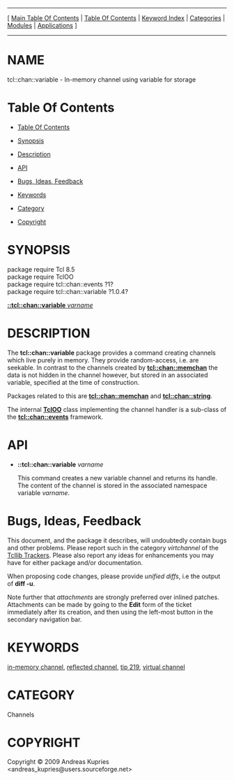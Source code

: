 
[//000000001]: # (tcl::chan::variable \- Reflected/virtual channel support)
[//000000002]: # (Generated from file 'tcllib\_variable\.man' by tcllib/doctools with format 'markdown')
[//000000003]: # (Copyright &copy; 2009 Andreas Kupries <andreas\_kupries@users\.sourceforge\.net>)
[//000000004]: # (tcl::chan::variable\(n\) 1\.0\.4 tcllib "Reflected/virtual channel support")

<hr> [ <a href="../../../../toc.md">Main Table Of Contents</a> &#124; <a
href="../../../toc.md">Table Of Contents</a> &#124; <a
href="../../../../index.md">Keyword Index</a> &#124; <a
href="../../../../toc0.md">Categories</a> &#124; <a
href="../../../../toc1.md">Modules</a> &#124; <a
href="../../../../toc2.md">Applications</a> ] <hr>

# NAME

tcl::chan::variable \- In\-memory channel using variable for storage

# <a name='toc'></a>Table Of Contents

  - [Table Of Contents](#toc)

  - [Synopsis](#synopsis)

  - [Description](#section1)

  - [API](#section2)

  - [Bugs, Ideas, Feedback](#section3)

  - [Keywords](#keywords)

  - [Category](#category)

  - [Copyright](#copyright)

# <a name='synopsis'></a>SYNOPSIS

package require Tcl 8\.5  
package require TclOO  
package require tcl::chan::events ?1?  
package require tcl::chan::variable ?1\.0\.4?  

[__::tcl::chan::variable__ *varname*](#1)  

# <a name='description'></a>DESCRIPTION

The __tcl::chan::variable__ package provides a command creating channels
which live purely in memory\. They provide random\-access, i\.e\. are seekable\. In
contrast to the channels created by
__[tcl::chan::memchan](tcllib\_memchan\.md)__ the data is not hidden in
the channel however, but stored in an associated variable, specified at the time
of construction\.

Packages related to this are __[tcl::chan::memchan](tcllib\_memchan\.md)__
and __[tcl::chan::string](tcllib\_string\.md)__\.

The internal __[TclOO](\.\./\.\./\.\./\.\./index\.md\#tcloo)__ class implementing
the channel handler is a sub\-class of the
__[tcl::chan::events](\.\./virtchannel\_core/events\.md)__ framework\.

# <a name='section2'></a>API

  - <a name='1'></a>__::tcl::chan::variable__ *varname*

    This command creates a new variable channel and returns its handle\. The
    content of the channel is stored in the associated namespace variable
    *varname*\.

# <a name='section3'></a>Bugs, Ideas, Feedback

This document, and the package it describes, will undoubtedly contain bugs and
other problems\. Please report such in the category *virtchannel* of the
[Tcllib Trackers](http://core\.tcl\.tk/tcllib/reportlist)\. Please also report
any ideas for enhancements you may have for either package and/or documentation\.

When proposing code changes, please provide *unified diffs*, i\.e the output of
__diff \-u__\.

Note further that *attachments* are strongly preferred over inlined patches\.
Attachments can be made by going to the __Edit__ form of the ticket
immediately after its creation, and then using the left\-most button in the
secondary navigation bar\.

# <a name='keywords'></a>KEYWORDS

[in\-memory channel](\.\./\.\./\.\./\.\./index\.md\#in\_memory\_channel), [reflected
channel](\.\./\.\./\.\./\.\./index\.md\#reflected\_channel), [tip
219](\.\./\.\./\.\./\.\./index\.md\#tip\_219), [virtual
channel](\.\./\.\./\.\./\.\./index\.md\#virtual\_channel)

# <a name='category'></a>CATEGORY

Channels

# <a name='copyright'></a>COPYRIGHT

Copyright &copy; 2009 Andreas Kupries <andreas\_kupries@users\.sourceforge\.net>
